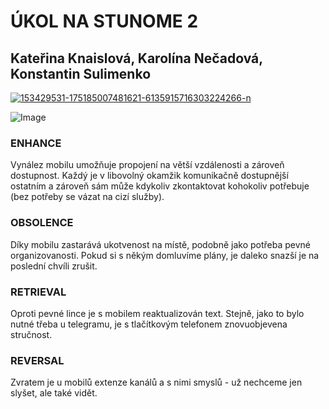 # ÚKOL NA STUNOME 2
## Kateřina Knaislová, Karolína Nečadová, Konstantin Sulimenko

<a href="https://ibb.co/m6fMhyV"><img src="https://i.ibb.co/xJxRzgt/153429531-175185007481621-6135915716303224266-n.jpg" alt="153429531-175185007481621-6135915716303224266-n" border="0"></a>

![Image](https://i.ibb.co/xJxRzgt/153429531-175185007481621-6135915716303224266-n.jpg)

### ENHANCE 
Vynález mobilu umožňuje propojení na větší vzdálenosti a zároveň dostupnost. Každý je v libovolný okamžik komunikačně dostupnější ostatním a zároveň sám může kdykoliv zkontaktovat kohokoliv potřebuje (bez potřeby se vázat na cizí služby). 

### OBSOLENCE 
Díky mobilu zastarává ukotvenost na místě, podobně jako potřeba pevné organizovanosti. Pokud si s někým domluvíme plány, je daleko snazší je na poslední chvíli zrušit.

### RETRIEVAL
Oproti pevné lince je s mobilem reaktualizován text. Stejně, jako to bylo nutné třeba u telegramu, je s tlačítkovým telefonem znovuobjevena stručnost.

### REVERSAL
Zvratem je u mobilů extenze kanálů a s nimi smyslů - už nechceme jen slyšet, ale také vidět.
